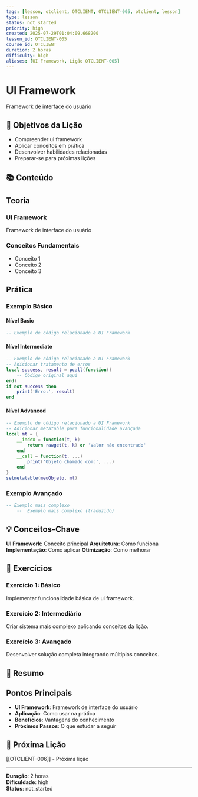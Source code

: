 ```yaml
---
tags: [lesson, otclient, OTCLIENT, OTCLIENT-005, otclient, lesson]
type: lesson
status: not_started
priority: high
created: 2025-07-29T01:04:09.668200
lesson_id: OTCLIENT-005
course_id: OTCLIENT
duration: 2 horas
difficulty: high
aliases: [UI Framework, Lição OTCLIENT-005]
---
```


# UI Framework

Framework de interface do usuário

## 🎯 Objetivos da Lição

- Compreender ui framework
- Aplicar conceitos em prática
- Desenvolver habilidades relacionadas
- Preparar-se para próximas lições

## 📚 Conteúdo


## Teoria

### UI Framework
Framework de interface do usuário

### Conceitos Fundamentais
- Conceito 1
- Conceito 2
- Conceito 3

## Prática

### Exemplo Básico
#### Nível Basic
```lua
-- Exemplo de código relacionado a UI Framework
```

#### Nível Intermediate
```lua
-- Exemplo de código relacionado a UI Framework
-- Adicionar tratamento de erros
local success, result = pcall(function()
    -- Código original aqui
end)
if not success then
    print('Erro:', result)
end
```

#### Nível Advanced
```lua
-- Exemplo de código relacionado a UI Framework
-- Adicionar metatable para funcionalidade avançada
local mt = {
    __index = function(t, k)
        return rawget(t, k) or 'Valor não encontrado'
    end
    __call = function(t, ...)
        print('Objeto chamado com:', ...)
    end
}
setmetatable(meuObjeto, mt)
```

### Exemplo Avançado
```lua
-- Exemplo mais complexo
    --  Exemplo mais complexo (traduzido)
```


## 💡 Conceitos-Chave

**UI Framework**: Conceito principal
**Arquitetura**: Como funciona
**Implementação**: Como aplicar
**Otimização**: Como melhorar

## 🧪 Exercícios


### Exercício 1: Básico
Implementar funcionalidade básica de ui framework.

### Exercício 2: Intermediário
Criar sistema mais complexo aplicando conceitos da lição.

### Exercício 3: Avançado
Desenvolver solução completa integrando múltiplos conceitos.


## 📝 Resumo


## Pontos Principais

- **UI Framework**: Framework de interface do usuário
- **Aplicação**: Como usar na prática
- **Benefícios**: Vantagens do conhecimento
- **Próximos Passos**: O que estudar a seguir


## 🔗 Próxima Lição

[[OTCLIENT-006]] - Próxima lição

---

**Duração**: 2 horas  
**Dificuldade**: high  
**Status**: not_started

